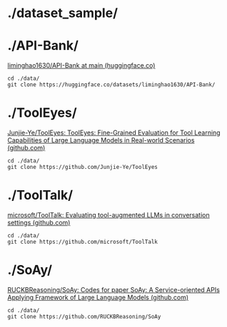# ./dataset_sample/



# ./API-Bank/

[liminghao1630/API-Bank at main (huggingface.co)](https://huggingface.co/datasets/liminghao1630/API-Bank/tree/main)

```
cd ./data/
git clone https://huggingface.co/datasets/liminghao1630/API-Bank/
```



# ./ToolEyes/

[Junjie-Ye/ToolEyes: ToolEyes: Fine-Grained Evaluation for Tool Learning Capabilities of Large Language Models in Real-world Scenarios (github.com)](https://github.com/Junjie-Ye/ToolEyes/tree/main)

```
cd ./data/
git clone https://github.com/Junjie-Ye/ToolEyes
```



# ./ToolTalk/

[microsoft/ToolTalk: Evaluating tool-augmented LLMs in conversation settings (github.com)](https://github.com/microsoft/ToolTalk)

```
cd ./data/
git clone https://github.com/microsoft/ToolTalk
```



# ./SoAy/

[RUCKBReasoning/SoAy: Codes for paper SoAy: A Service-oriented APIs Applying Framework of Large Language Models (github.com)](https://github.com/RUCKBReasoning/SoAy/tree/master)

```
cd ./data/
git clone https://github.com/RUCKBReasoning/SoAy
```

